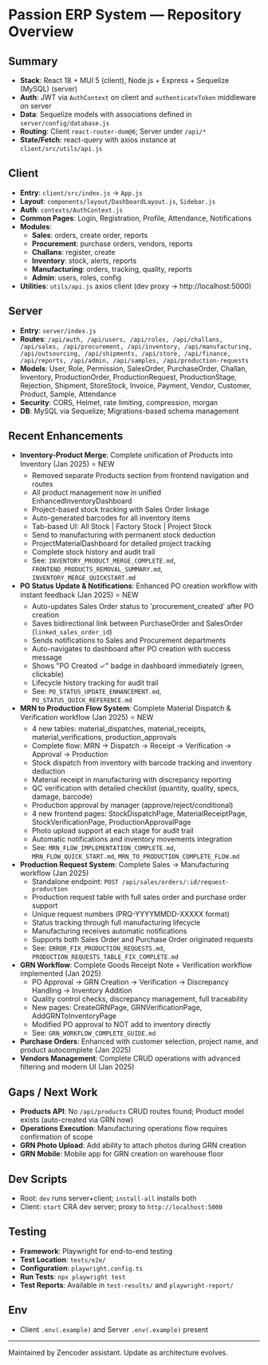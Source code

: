 # Passion ERP System — Repository Overview

## Summary
- **Stack**: React 18 + MUI 5 (client), Node.js + Express + Sequelize (MySQL) (server)
- **Auth**: JWT via `AuthContext` on client and `authenticateToken` middleware on server
- **Data**: Sequelize models with associations defined in `server/config/database.js`
- **Routing**: Client `react-router-dom@6`; Server under `/api/*`
- **State/Fetch**: react-query with axios instance at `client/src/utils/api.js`

## Client
- **Entry**: `client/src/index.js` → `App.js`
- **Layout**: `components/layout/DashboardLayout.js`, `Sidebar.js`
- **Auth**: `contexts/AuthContext.js`
- **Common Pages**: Login, Registration, Profile, Attendance, Notifications
- **Modules**:
  - **Sales**: orders, create order, reports
  - **Procurement**: purchase orders, vendors, reports
  - **Challans**: register, create
  - **Inventory**: stock, alerts, reports
  - **Manufacturing**: orders, tracking, quality, reports
  - **Admin**: users, roles, config
- **Utilities**: `utils/api.js` axios client (dev proxy → http://localhost:5000)

## Server
- **Entry**: `server/index.js`
- **Routes**: `/api/auth, /api/users, /api/roles, /api/challans, /api/sales, /api/procurement, /api/inventory, /api/manufacturing, /api/outsourcing, /api/shipments, /api/store, /api/finance, /api/reports, /api/admin, /api/samples, /api/production-requests`
- **Models**: User, Role, Permission, SalesOrder, PurchaseOrder, Challan, Inventory, ProductionOrder, ProductionRequest, ProductionStage, Rejection, Shipment, StoreStock, Invoice, Payment, Vendor, Customer, Product, Sample, Attendance
- **Security**: CORS, Helmet, rate limiting, compression, morgan
- **DB**: MySQL via Sequelize; Migrations-based schema management

## Recent Enhancements
- **Inventory-Product Merge**: Complete unification of Products into Inventory (Jan 2025) ⭐ NEW
  - Removed separate Products section from frontend navigation and routes
  - All product management now in unified EnhancedInventoryDashboard
  - Project-based stock tracking with Sales Order linkage
  - Auto-generated barcodes for all inventory items
  - Tab-based UI: All Stock | Factory Stock | Project Stock
  - Send to manufacturing with permanent stock deduction
  - ProjectMaterialDashboard for detailed project tracking
  - Complete stock history and audit trail
  - See: `INVENTORY_PRODUCT_MERGE_COMPLETE.md`, `FRONTEND_PRODUCTS_REMOVAL_SUMMARY.md`, `INVENTORY_MERGE_QUICKSTART.md`
- **PO Status Update & Notifications**: Enhanced PO creation workflow with instant feedback (Jan 2025) ⭐ NEW
  - Auto-updates Sales Order status to 'procurement_created' after PO creation
  - Saves bidirectional link between PurchaseOrder and SalesOrder (`linked_sales_order_id`)
  - Sends notifications to Sales and Procurement departments
  - Auto-navigates to dashboard after PO creation with success message
  - Shows "PO Created ✓" badge in dashboard immediately (green, clickable)
  - Lifecycle history tracking for audit trail
  - See: `PO_STATUS_UPDATE_ENHANCEMENT.md`, `PO_STATUS_QUICK_REFERENCE.md`
- **MRN to Production Flow System**: Complete Material Dispatch & Verification workflow (Jan 2025) ⭐ NEW
  - 4 new tables: material_dispatches, material_receipts, material_verifications, production_approvals
  - Complete flow: MRN → Dispatch → Receipt → Verification → Approval → Production
  - Stock dispatch from inventory with barcode tracking and inventory deduction
  - Material receipt in manufacturing with discrepancy reporting
  - QC verification with detailed checklist (quantity, quality, specs, damage, barcode)
  - Production approval by manager (approve/reject/conditional)
  - 4 new frontend pages: StockDispatchPage, MaterialReceiptPage, StockVerificationPage, ProductionApprovalPage
  - Photo upload support at each stage for audit trail
  - Automatic notifications and inventory movements integration
  - See: `MRN_FLOW_IMPLEMENTATION_COMPLETE.md`, `MRN_FLOW_QUICK_START.md`, `MRN_TO_PRODUCTION_COMPLETE_FLOW.md`
- **Production Request System**: Complete Sales → Manufacturing workflow (Jan 2025)
  - Standalone endpoint: `POST /api/sales/orders/:id/request-production`
  - Production request table with full sales order and purchase order support
  - Unique request numbers (PRQ-YYYYMMDD-XXXXX format)
  - Status tracking through full manufacturing lifecycle
  - Manufacturing receives automatic notifications
  - Supports both Sales Order and Purchase Order originated requests
  - See: `ERROR_FIX_PRODUCTION_REQUESTS.md`, `PRODUCTION_REQUESTS_TABLE_FIX_COMPLETE.md`
- **GRN Workflow**: Complete Goods Receipt Note + Verification workflow implemented (Jan 2025)
  - PO Approval → GRN Creation → Verification → Discrepancy Handling → Inventory Addition
  - Quality control checks, discrepancy management, full traceability
  - New pages: CreateGRNPage, GRNVerificationPage, AddGRNToInventoryPage
  - Modified PO approval to NOT add to inventory directly
  - See: `GRN_WORKFLOW_COMPLETE_GUIDE.md`
- **Purchase Orders**: Enhanced with customer selection, project name, and product autocomplete (Jan 2025)
- **Vendors Management**: Complete CRUD operations with advanced filtering and modern UI (Jan 2025)

## Gaps / Next Work
- **Products API**: No `/api/products` CRUD routes found; Product model exists (auto-created via GRN now)
- **Operations Execution**: Manufacturing operations flow requires confirmation of scope
- **GRN Photo Upload**: Add ability to attach photos during GRN creation
- **GRN Mobile**: Mobile app for GRN creation on warehouse floor

## Dev Scripts
- Root: `dev` runs server+client; `install-all` installs both
- Client: `start` CRA dev server; proxy to `http://localhost:5000`

## Testing
- **Framework**: Playwright for end-to-end testing
- **Test Location**: `tests/e2e/`
- **Configuration**: `playwright.config.ts`
- **Run Tests**: `npx playwright test`
- **Test Reports**: Available in `test-results/` and `playwright-report/`

## Env
- Client `.env(.example)` and Server `.env(.example)` present

---
Maintained by Zencoder assistant. Update as architecture evolves.
